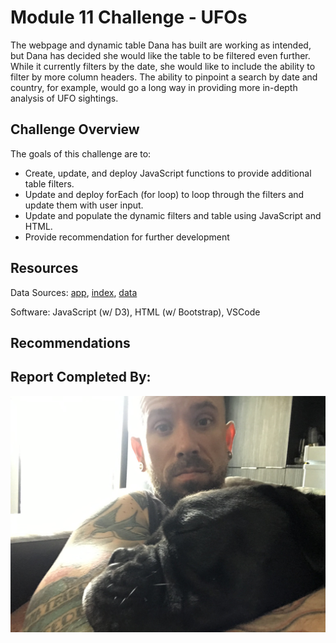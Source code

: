 # Module 11 Challenge - UFOs

The webpage and dynamic table Dana has built are working as intended, but Dana has decided she would like the table to be filtered even further. While it currently filters by the date, she would like to include the ability to filter by more column headers. The ability to pinpoint a search by date and country, for example, would go a long way in providing more in-depth analysis of UFO sightings.

## Challenge Overview

The goals of this challenge are to:

- Create, update, and deploy JavaScript functions to provide additional table filters.
- Update and deploy forEach (for loop) to loop through the filters and update them with user input.
- Update and populate the dynamic filters and table using JavaScript and HTML.
- Provide recommendation for further development

## Resources
Data Sources: [app](static/js/app.js), [index](index.html), [data](static/js/data.js)

Software: JavaScript (w/ D3), HTML (w/ Bootstrap), VSCode

## Recommendations

## Report Completed By:
![](static/images/Sal.jpg)
